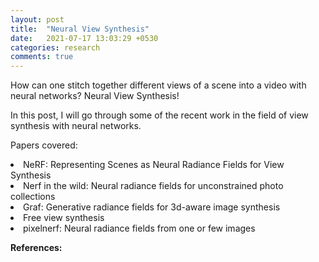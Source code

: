 ```yaml
---
layout: post
title:  "Neural View Synthesis"
date:   2021-07-17 13:03:29 +0530
categories: research
comments: true
---
```

How can one stitch together different views of a scene into a video with neural networks?  Neural View Synthesis!
<!--more-->

In this post, I will go through some of the recent work in the field of view synthesis with neural networks.

Papers covered:
<li>NeRF: Representing Scenes as Neural Radiance Fields for View Synthesis</li>
<li>Nerf in the wild: Neural radiance fields for unconstrained photo collections</li>
<li>Graf: Generative radiance fields for 3d-aware image synthesis</li>
<li>Free view synthesis</li>
<li>pixelnerf: Neural radiance fields from one or few images</li>


<b>References:</b><br>
